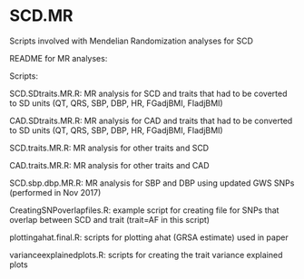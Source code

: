 # SCD.MR
Scripts involved with Mendelian Randomization analyses for SCD

README for MR analyses:

Scripts:

SCD.SDtraits.MR.R: MR analysis for SCD and traits that had to be coverted to SD units (QT, QRS, SBP, DBP, HR, FGadjBMI, FIadjBMI)

CAD.SDtraits.MR.R: MR analysis for CAD and traits that had to be converted to SD units (QT, QRS, SBP, DBP, HR, FGadjBMI, FIadjBMI)

SCD.traits.MR.R: MR analysis for other traits and SCD

CAD.traits.MR.R: MR analysis for other traits and CAD

SCD.sbp.dbp.MR.R: MR analysis for SBP and DBP using updated GWS SNPs (performed in Nov 2017)

CreatingSNPoverlapfiles.R: example script for creating file for SNPs that overlap between SCD and trait (trait=AF in this script)

plottingahat.final.R: scripts for plotting ahat (GRSA estimate) used in paper

varianceexplainedplots.R: scripts for creating the trait variance explained plots

